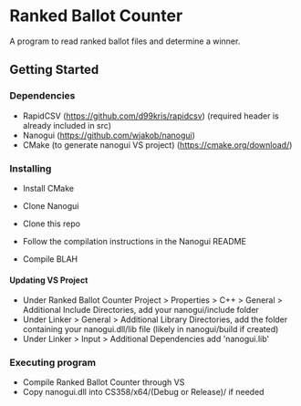 # Ranked Ballot Counter

A program to read ranked ballot files and determine a winner.

## Getting Started

### Dependencies

* RapidCSV (https://github.com/d99kris/rapidcsv) (required header is already included in src)
* Nanogui (https://github.com/wjakob/nanogui)
* CMake (to generate nanogui VS project) (https://cmake.org/download/)

### Installing

* Install CMake
* Clone Nanogui
* Clone this repo

* Follow the compilation instructions in the Nanogui README
* Compile BLAH

#### Updating VS Project
* Under Ranked Ballot Counter Project > Properties > C++ > General > Additional Include Directories, add your nanogui/include folder
* Under Linker > General > Additional Library Directories, add the folder containing your nanogui.dll/lib file (likely in nanogui/build if created)
* Under Linker > Input > Additional Dependencies add 'nanogui.lib'

### Executing program

* Compile Ranked Ballot Counter through VS
* Copy nanogui.dll into CS358/x64/(Debug or Release)/ if needed
